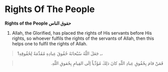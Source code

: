 Rights Of The People
====================

**Rights of the People حقوق الناس**

1. Allah, the Glorified, has placed the rights of His servants before
His rights, so whoever fulfils the rights of the servants of Allah, then
this helps one to fulfil the rights of Allah.

> 1ـ جَعَلَ اللّهُ سُبْحانَهُ حُقُوقَ عِبادِهِ مُقَدِّمَةً لِحُقُوقِهِ،
<blockquote dir="rtl">
  <p>
فَمَنْ قامَ بِحُقُوقِ عِبادِ اللّهِ كانَ ذلِكَ مُؤَدِّياً إلَى
القِيامِ بِحُقوقِ اللّهِ.
  </p>
</blockquote>


